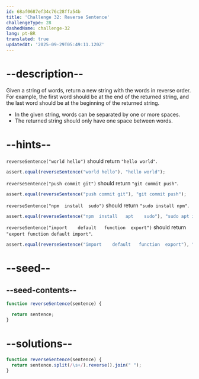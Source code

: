 ```yaml
---
id: 68af0687ef34c76c28ffa54b
title: 'Challenge 32: Reverse Sentence'
challengeType: 28
dashedName: challenge-32
lang: pt-BR
translated: true
updatedAt: '2025-09-29T05:49:11.120Z'
---
```


# --description--

Given a string of words, return a new string with the words in reverse order. For example, the first word should be at the end of the returned string, and the last word should be at the beginning of the returned string.

- In the given string, words can be separated by one or more spaces.
- The returned string should only have one space between words.

# --hints--

`reverseSentence("world hello")` should return `"hello world"`.

```js
assert.equal(reverseSentence("world hello"), "hello world");
```

`reverseSentence("push commit git")` should return `"git commit push"`.

```js
assert.equal(reverseSentence("push commit git"), "git commit push");
```

`reverseSentence("npm  install  sudo")` should return `"sudo install npm"`.

```js
assert.equal(reverseSentence("npm  install   apt    sudo"), "sudo apt install npm");
```

`reverseSentence("import    default   function  export")` should return `"export function default import"`.

```js
assert.equal(reverseSentence("import    default   function  export"), "export function default import");
```

# --seed--

## --seed-contents--

```js
function reverseSentence(sentence) {

  return sentence;
}
```

# --solutions--

```js
function reverseSentence(sentence) {
  return sentence.split(/\s+/).reverse().join(" ");
}
```
